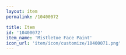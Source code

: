 ```yaml
---
layout: item
permalink: /10400072

title: Item
id: '10400072'
item_name: 'Mistletoe Face Paint'
icon_url: 'item/icon/customize/10400071.png'
---
```

